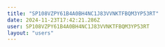 ```yaml
---
title: "SP108VZPY61B4A0BH4NC1J83VVNKTFBQM3YP53RT"
date: 2024-11-23T17:42:21.286Z
user: SP108VZPY61B4A0BH4NC1J83VVNKTFBQM3YP53RT
layout: "users"
---
```

    